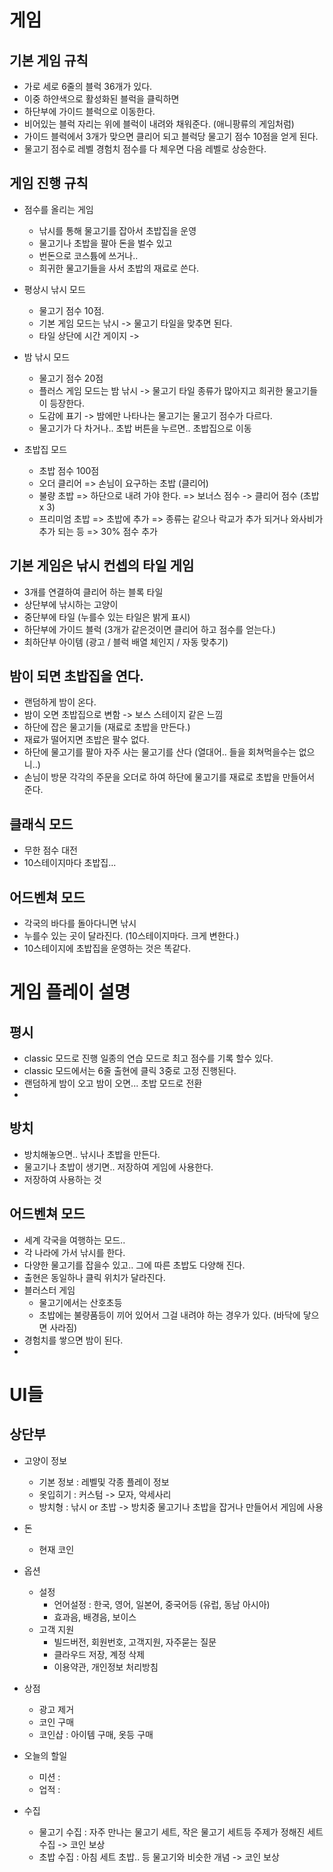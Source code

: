 # 게임
## 기본 게임 규칙
- 가로 세로 6줄의 블럭 36개가 있다.
- 이중 하얀색으로 활성화된 블럭을 클릭하면
- 하단부에 가이드 블럭으로 이동한다.
- 비어있는 블럭 자리는 위에 블럭이 내려와 채워준다. (애니팡류의 게임처럼)
- 가이드 블럭에서 3개가 맞으면 클리어 되고 블럭당 물고기 점수 10점을 얻게 된다.
- 물고기 점수로 레벨 경험치 점수를 다 체우면 다음 레벨로 상승한다.

## 게임 진행 규칙
- 점수를 올리는 게임
  - 낚시를 통해 물고기를 잡아서 초밥집을 운영
  - 물고기나 초밥을 팔아 돈을 벌수 있고
  - 번돈으로 코스튬에 쓰거나..
  - 희귀한 물고기들을 사서 초밥의 재료로 쓴다. 
   
- 평상시 낚시 모드
  - 물고기 점수 10점.
  - 기본 게임 모드는 낚시 -> 물고기 타일을 맞추면 된다.
  - 타일 상단에 시간 게이지 ->

- 밤 낚시 모드
  - 물고기 점수 20점
  - 플러스 게임 모드는 밤 낚시 -> 물고기 타일 종류가 많아지고 희귀한 물고기들이 등장한다.
  - 도감에 표기 -> 밤에만 나타나는 물고기는 물고기 점수가 다르다.
  - 물고기가 다 차거나.. 초밥 버튼을 누르면.. 초밥집으로 이동

- 초밥집 모드
  - 초밥 점수 100점
  - 오더 클리어 => 손님이 요구하는 초밥 (클리어) 
  - 불량 초밥 => 하단으로 내려 가야 한다. => 보너스 점수 -> 클리어 점수 (초밥 x 3) 
  - 프리미엄 초밥 => 초밥에 추가 => 종류는 같으나 락교가 추가 되거나 와사비가 추가 되는 등 => 30% 점수 추가











## 기본 게임은 낚시 컨셉의 타일 게임
- 3개를 연결하여 클리어 하는 블록 타일
- 상단부에 낚시하는 고양이
- 중단부에 타일 (누를수 있는 타일은 밝게 표시)
- 하단부에 가이드 블럭 (3개가 같은것이면 클리어 하고 점수를 얻는다.)
- 최하단부 아이템 (광고 / 블럭 배열 체인지 / 자동 맞추기)

## 밤이 되면 초밥집을 연다.
- 랜덤하게 밤이 온다.
- 밤이 오면 초밥집으로 변함 -> 보스 스테이지 같은 느낌
- 하단에 잡은 물고기들 (재료로 초밥을 만든다.)
- 재료가 떨어지면 초밥은 팔수 없다.
- 하단에 물고기를 팔아 자주 사는 물고기를 산다 (열대어.. 들을 회쳐먹을수는 없으니..)
- 손님이 방문 각각의 주문을 오더로 하여 하단에 물고기를 재료로 초밥을 만들어서 준다.

## 클래식 모드
- 무한 점수 대전
- 10스테이지마다 초밥집... 

## 어드벤쳐 모드
- 각국의 바다를 돌아다니면 낚시
- 누를수 있는 곳이 달라진다. (10스테이지마다. 크게 변한다.)
- 10스테이지에 초밥집을 운영하는 것은 똑같다. 

# 게임 플레이 설명
## 평시
- classic 모드로 진행 일종의 연습 모드로 최고 점수를 기록 할수 있다.
- classic 모드에서는 6줄 출현에 클릭 3중로 고정 진행된다.
- 랜덤하게 밤이 오고 밤이 오면... 초밥 모드로 전환
- 
## 방치
- 방치해놓으면.. 낚시나 초밥을 만든다.
- 물고기나 초밥이 생기면.. 저장하여 게임에 사용한다.
- 저장하여 사용하는 것

## 어드벤쳐 모드
- 세계 각국을 여행하는 모드..
- 각 나라에 가서 낚시를 한다.
- 다양한 물고기를 잡을수 있고.. 그에 따른 초밥도 다양해 진다.
- 출현은 동일하나 클릭 위치가 달라진다. 
- 블러스터 게임
  - 물고기에서는 산호초등
  - 초밥에는 불량품등이 끼어 있어서 그걸 내려야 하는 경우가 있다. (바닥에 닿으면 사라짐) 
- 경험치를 쌓으면 밤이 된다.
- 
# UI들
## 상단부
- 고양이 정보
  - 기본 정보 : 레벨및 각종 플레이 정보
  - 옷입히기 : 커스텀 -> 모자, 악세사리 
  - 방치형 : 낚시 or 초밥 -> 방치중 물고기나 초밥을 잡거나 만들어서 게임에 사용  
- 돈
  - 현재 코인 
- 옵션
  - 설정
    - 언어설정 : 한국, 영어, 일본어, 중국어등 (유럽, 동남 아시아)
    - 효과음, 배경음, 보이스 
  - 고객 지원
    - 빌드버전, 회원번호, 고객지원, 자주묻는 질문
    - 클라우드 저장, 계정 삭제
    - 이용약관, 개인정보 처리방침
   
- 상점
  - 광고 제거
  - 코인 구매
  - 코인샵 : 아이템 구매, 옷등 구매

- 오늘의 할일
  - 미션 : 
  - 업적 :
- 수집
  - 물고기 수집 : 자주 만나는 물고기 세트, 작은 물고기 세트등 주제가 정해진 세트 수집 -> 코인 보상 
  - 초밥 수집 : 아침 세트 초밥.. 등 물고기와 비슷한 개념 -> 코인 보상


